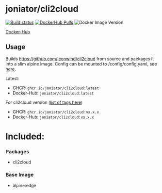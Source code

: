 # joniator/cli2cloud

[![Build status](https://img.shields.io/github/workflow/status/Joniator/docker-cli2cloud/Docker)](https://github.com/Joniator/docker-cli2cloud/actions/workflows/docker-publish.yml) 
[![DockerHub Pulls](https://img.shields.io/docker/pulls/joniator/cli2cloud)](https://hub.docker.com/r/joniator/cli2cloud)
![Docker Image Version](https://img.shields.io/docker/v/joniator/cli2cloud)

[Docker-Hub](https://hub.docker.com/r/joniator/cli2cloud)

## Usage
Builds https://github.com/leonwind/cli2cloud from source and packages it into a slim alpine image.
Config can be mounted to /config/config.yaml, see [here](https://github.com/leonwind/cli2cloud/blob/master/service/config.yaml).

Latest: 
* GHCR: `ghcr.io/joniator/cli2cloud:latest` 
* Docker-Hub: `joniator/cli2cloud:latest`

For cli2cloud version ([list of tags here](https://github.com/Joniator/docker-cli2cloud/pkgs/container/cli2cloud))
* GHCR: `ghcr.io/joniator/cli2cloud:vx.x.x` 
* Docker-Hub: `joniator/cli2cloud:vx.x.x`

# Included:

### Packages
* cli2cloud

### Base Image
* alpine:edge

